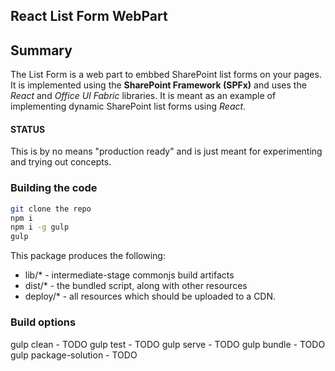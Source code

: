 ## React List Form WebPart

## Summary
The List Form is a web part to embbed SharePoint list forms on your pages. It is implemented using the **SharePoint Framework (SPFx)** and uses the *React* and *Office UI Fabric* libraries. It is meant as an example of implementing dynamic SharePoint list forms using *React*. 

#### STATUS

This is by no means "production ready" and is just meant for experimenting and trying out concepts.

### Building the code

```bash
git clone the repo
npm i
npm i -g gulp
gulp
```

This package produces the following:

* lib/* - intermediate-stage commonjs build artifacts
* dist/* - the bundled script, along with other resources
* deploy/* - all resources which should be uploaded to a CDN.

### Build options

gulp clean - TODO
gulp test - TODO
gulp serve - TODO
gulp bundle - TODO
gulp package-solution - TODO
